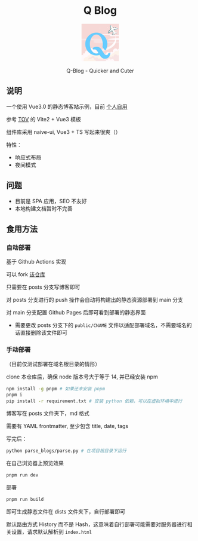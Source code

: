 <h1 align='center'>Q Blog</h1>

<p align='center'>
  <img src='docs/logo.png' alt='Q-Blog - Quicker and Cute' width='100'/>
</p>

<p align='center'>Q-Blog - Quicker and Cuter</p>

## 说明

一个使用 Vue3.0 的静态博客站示例，目前 [个人自用](http://blog.liuly.moe)

参考 [TOV](https://github.com/dishait/tov-template) 的 Vite2 + Vue3 模板

组件库采用 naive-ui, Vue3 + TS 写起来很爽（）

特性：

- 响应式布局
- 夜间模式

## 问题

- 目前是 SPA 应用，SEO 不友好
- 本地构建文档暂时不完善

## 食用方法

### 自动部署

基于 Github Actions 实现

可以 fork [该仓库](https://github.com/liuly0322/liuly0322.github.io)

只需要在 posts 分支写博客即可

对 posts 分支进行的 push 操作会自动将构建出的静态资源部署到 main 分支

对 main 分支配置 Github Pages 后即可看到部署的静态界面

- 需要更改 posts 分支下的 `public/CNAME` 文件以适配部署域名，不需要域名的话直接删除该文件即可

### 手动部署

（目前仅测试部署在域名根目录的情形）

clone 本仓库后，确保 node 版本号大于等于 14, 并已经安装 npm

```bash
npm install -g pnpm # 如果还未安装 pnpm
pnpm i
pip install -r requirement.txt # 安装 python 依赖，可以在虚拟环境中进行
```

博客写在 posts 文件夹下，md 格式

需要有 YAML frontmatter, 至少包含 title, date, tags

写完后： 

```bash
python parse_blogs/parse.py # 在项目根目录下运行
```

在自己浏览器上预览效果

```bash
pnpm run dev
```

部署

```bash
pnpm run build
```

即可生成静态文件在 dists 文件夹下，自行部署即可

默认路由方式 History 而不是 Hash，这意味着自行部署可能需要对服务器进行相关设置，请求默认解析到 `index.html`
